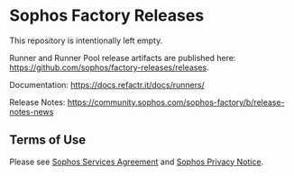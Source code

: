# Sophos Factory Releases

This repository is intentionally left empty.

Runner and Runner Pool release artifacts are published here: https://github.com/sophos/factory-releases/releases.

Documentation: https://docs.refactr.it/docs/runners/

Release Notes: https://community.sophos.com/sophos-factory/b/release-notes-news

## Terms of Use

Please see [Sophos Services Agreement](https://www.sophos.com/en-us/legal/sophos-services-agreement.aspx) and [Sophos Privacy Notice](https://www.sophos.com/en-us/legal/sophos-group-privacy-notice.aspx).

